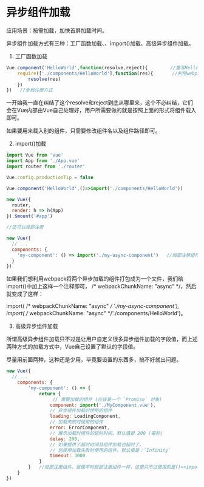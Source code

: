 # 异步组件加载

应用场景：按需加载，加快首屏加载时间。

异步组件加载方式有三种：工厂函数加载、、import()加载、高级异步组件加载。

1. 工厂函数加载

``` Javascript
Vue.component('HelloWorld',function(resolve,reject){     　　//重写HelloWorld组件的定义
    require(['./components/HelloWorld'],function(res){       //利用webpack来打包，如果是载入别的组件，只需要修改组件名，以及组件路径即可，其它完全不变。
        resolve(res)
    })
})   //全局注册方式
```

一开始我一直在纠结了这个resolve和reject到底从哪里来，这个不必纠结，它们会在Vue内部由Vue自己处理好，用户所需要做的就是按照上面的形式将组件载入即可。

如果要用来载入别的组件，只需要修改组件名以及组件路径即可。

2. import()加载

``` Javascript
import Vue from 'vue'
import App from './App.vue'
import router from './router'

Vue.config.productionTip = false

Vue.component('HelloWorld',()=>import('./components/HelloWorld'))

new Vue({
  router,
  render: h => h(App)
}).$mount('#app')

//还可以局部注册

new Vue({
  // ...
  components: {
    'my-component': () => import('./my-async-component')   //局部注册组件，就像平时局部注册组件一样，这里只不过使用的是()=>import()来代替。
  }
})
```

如果我们想利用webpack将两个异步加载的组件打包成为一个文件，我们给import()中加上这样一个注释即可， /* webpackChunkName: "async" */，然后就变成了这样：

import( /* webpackChunkName: "async" */ './my-async-component'), import( /* webpackChunkName: "async" */'./components/HelloWorld')。


3. 高级异步组件加载

所谓高级异步组件加载只不过是让用户自定义很多异步组件加载的字段值，而上述两种方式的加载方式中，Vue自己设置了默认的字段值。

尽量用前面两种，这种还是少用，毕竟要设置的东西多，搞不好就出问题。

``` Javascript
new Vue({
  // ...
    components: {
        'my-component': () => {
            return {
                 // 需要加载的组件 (应该是一个 `Promise` 对象)
                component: import('./MyComponent.vue'),
                // 异步组件加载时使用的组件
                loading: LoadingComponent,
                // 加载失败时使用的组件
                error: ErrorComponent,
                // 展示加载时组件的延时时间。默认值是 200 (毫秒)
                delay: 200,
                // 如果提供了超时时间且组件加载也超时了，
                // 则使用加载失败时使用的组件。默认值是：`Infinity`
                timeout: 3000
            }
        }   //局部注册组件，就像平时局部注册组件一样，这里只不过使用的是()=>import()来代替。
    }
})
```